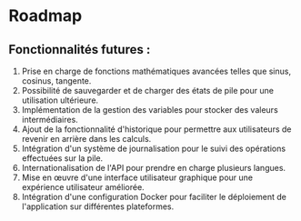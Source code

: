 # Roadmap

## Fonctionnalités futures :
1. Prise en charge de fonctions mathématiques avancées telles que sinus, cosinus, tangente.
2. Possibilité de sauvegarder et de charger des états de pile pour une utilisation ultérieure.
3. Implémentation de la gestion des variables pour stocker des valeurs intermédiaires.
4. Ajout de la fonctionnalité d'historique pour permettre aux utilisateurs de revenir en arrière dans les calculs.
5. Intégration d'un système de journalisation pour le suivi des opérations effectuées sur la pile.
6. Internationalisation de l'API pour prendre en charge plusieurs langues.
7. Mise en œuvre d'une interface utilisateur graphique pour une expérience utilisateur améliorée.
8. Intégration d'une configuration Docker pour faciliter le déploiement de l'application sur différentes plateformes.
